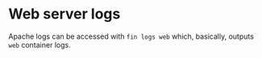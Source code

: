 # Web server logs

Apache logs can be accessed with `fin logs web` which, basically, outputs `web` container logs.
